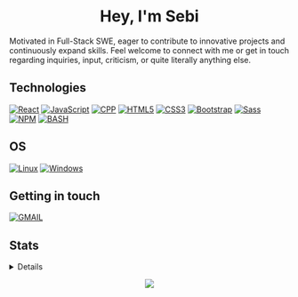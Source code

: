 <h1 align="center">Hey, I'm Sebi</h1>
Motivated in Full-Stack SWE, eager to contribute to innovative projects and continuously expand skills. Feel welcome to connect with me or get in touch regarding inquiries, input, criticism, or quite literally anything else.

## Technologies
[![React](https://img.shields.io/badge/React-20232A?style=for-the-badge&logo=react&logoColor=61DAFB)](https://github.com/sebilune)
[![JavaScript](https://img.shields.io/badge/JavaScript-F7DF1E?style=for-the-badge&logo=javascript&logoColor=black)](https://github.com/sebilune)
[![CPP](https://img.shields.io/badge/C++-00599D?style=for-the-badge&logo=cplusplus&logoColor=white)](https://github.com/sebilune)
[![HTML5](https://img.shields.io/badge/HTML5-E34F26?style=for-the-badge&logo=html5&logoColor=white)](https://github.com/sebilune)
[![CSS3](https://img.shields.io/badge/CSS3-1572B6?style=for-the-badge&logo=css3&logoColor=white)](https://github.com/sebilune)
[![Bootstrap](https://img.shields.io/badge/Bootstrap-563D7C?style=for-the-badge&logo=bootstrap&logoColor=white)](https://github.com/sebilune)
[![Sass](https://img.shields.io/badge/Sass-CC6699?style=for-the-badge&logo=sass&logoColor=white)](https://github.com/sebilune)
[![NPM](https://img.shields.io/badge/npm-CB3837?style=for-the-badge&logo=npm&logoColor=white)](https://github.com/sebilune)
[![BASH](https://img.shields.io/badge/Bash-000000?style=for-the-badge&logo=gnubash&logoColor=white)](https://github.com/sebilune)

## OS
[![Linux](https://img.shields.io/badge/Linux-FCC624?style=for-the-badge&logo=linux&logoColor=black)](https://github.com/sebilune)
[![Windows](https://img.shields.io/badge/Windows-0078D6?style=for-the-badge&logo=windows&logoColor=white)](https://github.com/sebilune)

## Getting in touch

[![GMAIL](https://img.shields.io/badge/Gmail-D14836?style=for-the-badge&logo=gmail&logoColor=white)](https://mail.google.com/mail/u/0/?fs=1&to=sebastianramord@gmail.com&su=Your+Concern&body=Your+message+to+me&tf=cm)

## Stats

<details>
<p align="center">
  <a href="https://github.com/sebilune">
    <img src="http://github-profile-summary-cards.vercel.app/api/cards/profile-details?username=sebilune&theme=transparent" />
  </a>
  <a href="https://github.com/sebilune">
    <img src="https://github-readme-streak-stats.herokuapp.com/?user=sebilune&hide_border=true&card_width=338&theme=transparent" />
  </a>
  <a href="https://github.com/sebilune">
    <img src="http://github-profile-summary-cards.vercel.app/api/cards/stats?username=sebilune&theme=transparent" />
  </a>
  <a href="https://github.com/sebilune">
    <img src="https://github-readme-stats.vercel.app/api/top-langs/?username=sebilune&langs_count=10&exclude_repo=&hide=jupyter%20notebook,vim%20script,cmake,makefile,batchfile,emacs%20lisp,css,html&layout=default&card_width=699&hide_border=true&theme=transparent" />
  </a>
</p>
</details>

<p align="center">
  <a href="https://github.com/sebilune">
    <img src="https://komarev.com/ghpvc/?username=sebilune&color=blue&style=flat)" />
  </a>
</p>
